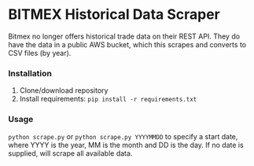 # BITMEX Historical Data Scraper

Bitmex no longer offers historical trade data on their REST API. They do have the data in a public AWS bucket, which this scrapes and converts to CSV files (by year).


### Installation
1. Clone/download repository
2. Install requirements: `pip install -r requirements.txt`


### Usage
`python scrape.py` or `python scrape.py YYYYMMDD` to specify a start date, where YYYY is the year, MM is the month and DD is the day. If no date is supplied, will scrape all available data. 
